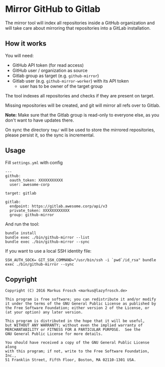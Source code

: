 Mirror GitHub to Gitlab
=======================

The mirror tool will index all repositories inside a GitHub organization and will take care about mirroring that
repositories into a GitLab installation.

## How it works

You will need:

* GitHub API token (for read access)
* GitHub user / organization as source
* Gitlab group as target (e.g. `github-mirror`)
* Gitlab user (e.g. `github-mirror-worker`) with its API token
  * user has to be owner of the target group

The tool indexes all repositories and checks if they are present on target.

Missing repositories will be created, and git will mirror all refs over to Gitlab.

**Note:** Make sure that the Gitlab group is read-only to everyone else, as you don't want to have updates there.

On sync the directory `tmp/` will be used to store the mirrored repositories, please persist it, so the sync is incremental.

## Usage

Fill `settings.yml` with config

    ---
    github:
      oauth_token: XXXXXXXXXXX
      user: awesome-corp

    target: gitlab

    gitlab:
      endpoint: https://gitlab.awesome.corp/api/v3
      private_token: XXXXXXXXXXXX
      group: github-mirror

And run the tool:

    bundle install
    bundle exec ./bin/github-mirror --list
    bundle exec ./bin/github-mirror --sync

If you want to use a local SSH identity file:

    SSH_AUTH_SOCK= GIT_SSH_COMMAND="/usr/bin/ssh -i `pwd`/id_rsa" bundle exec ./bin/github-mirror --sync

## Copyright

    Copyright (C) 2016 Markus Frosch <markus@lazyfrosch.de>

    This program is free software; you can redistribute it and/or modify
    it under the terms of the GNU General Public License as published by
    the Free Software Foundation; either version 2 of the License, or
    (at your option) any later version.

    This program is distributed in the hope that it will be useful,
    but WITHOUT ANY WARRANTY; without even the implied warranty of
    MERCHANTABILITY or FITNESS FOR A PARTICULAR PURPOSE.  See the
    GNU General Public License for more details.

    You should have received a copy of the GNU General Public License along
    with this program; if not, write to the Free Software Foundation, Inc.,
    51 Franklin Street, Fifth Floor, Boston, MA 02110-1301 USA.
